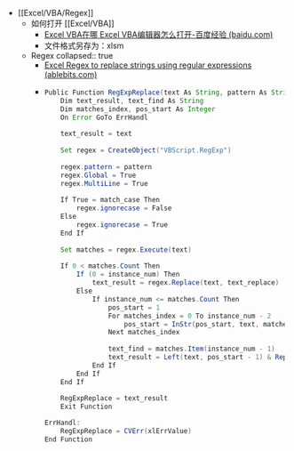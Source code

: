 - [[Excel/VBA/Regex]]
	- 如何打开 [[Excel/VBA]]
		- [Excel VBA在哪 Excel VBA编辑器怎么打开-百度经验 (baidu.com)](https://jingyan.baidu.com/article/3f16e0031075a02590c1034e.html)
		- 文件格式另存为：xlsm
	- Regex
	  collapsed:: true
		- [Excel Regex to replace strings using regular expressions (ablebits.com)](https://www.ablebits.com/office-addins-blog/excel-regex-replace/)
		- ```java
		  Public Function RegExpReplace(text As String, pattern As String, text_replace As String, Optional instance_num As Integer = 0, Optional match_case As Boolean = True) As String
		      Dim text_result, text_find As String
		      Dim matches_index, pos_start As Integer
		      On Error GoTo ErrHandl
		      
		      text_result = text
		      
		      Set regex = CreateObject("VBScript.RegExp")
		      
		      regex.pattern = pattern
		      regex.Global = True
		      regex.MultiLine = True
		      
		      If True = match_case Then
		          regex.ignorecase = False
		      Else
		          regex.ignorecase = True
		      End If
		      
		      Set matches = regex.Execute(text)
		          
		      If 0 < matches.Count Then
		          If (0 = instance_num) Then
		              text_result = regex.Replace(text, text_replace)
		          Else
		              If instance_num <= matches.Count Then
		                  pos_start = 1
		                  For matches_index = 0 To instance_num - 2
		                      pos_start = InStr(pos_start, text, matches.Item(matches_index), vbBinaryCompare) + Len(matches.Item(matches_index))
		                  Next matches_index
		                  
		                  text_find = matches.Item(instance_num - 1)
		                  text_result = Left(text, pos_start - 1) & Replace(text, text_find, text_replace, pos_start, 1, vbBinaryCompare)
		              End If
		          End If
		      End If
		      
		      RegExpReplace = text_result
		      Exit Function
		  
		  ErrHandl:
		      RegExpReplace = CVErr(xlErrValue)
		  End Function
		  
		  ```